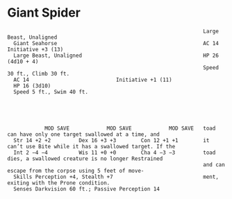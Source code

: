 # Giant Spider

                                                                   Large Beast, Unaligned
      Giant Seahorse                                               AC 14                            Initiative +3 (13)
      Large Beast, Unaligned                                       HP 26 (4d10 + 4)
                                                                   Speed 30 ft., Climb 30 ft.
      AC 14                            Initiative +1 (11)
      HP 16 (3d10)
      Speed 5 ft., Swim 40 ft.





                MOD SAVE            MOD SAVE            MOD SAVE   toad can have only one target swallowed at a time, and
      Str 14 +2 +2         Dex 16 +3 +3        Con 12 +1 +1        it can’t use Bite while it has a swallowed target. If the
      Int 2 −4 −4          Wis 11 +0 +0        Cha 4 −3 −3         toad dies, a swallowed creature is no longer Restrained
                                                                   and can escape from the corpse using 5 feet of move-
      Skills Perception +4, Stealth +7                             ment, exiting with the Prone condition.
      Senses Darkvision 60 ft.; Passive Perception 14

